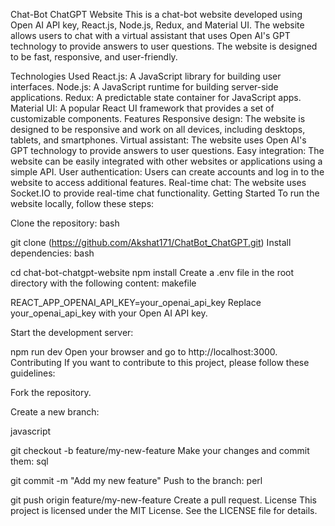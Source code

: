 Chat-Bot ChatGPT Website
This is a chat-bot website developed using Open AI API key, React.js, Node.js, Redux, and Material UI. The website allows users to chat with a virtual assistant that uses Open AI's GPT technology to provide answers to user questions. The website is designed to be fast, responsive, and user-friendly.

Technologies Used
React.js: A JavaScript library for building user interfaces.
Node.js: A JavaScript runtime for building server-side applications.
Redux: A predictable state container for JavaScript apps.
Material UI: A popular React UI framework that provides a set of customizable components.
Features
Responsive design: The website is designed to be responsive and work on all devices, including desktops, tablets, and smartphones.
Virtual assistant: The website uses Open AI's GPT technology to provide answers to user questions.
Easy integration: The website can be easily integrated with other websites or applications using a simple API.
User authentication: Users can create accounts and log in to the website to access additional features.
Real-time chat: The website uses Socket.IO to provide real-time chat functionality.
Getting Started
To run the website locally, follow these steps:

Clone the repository:
bash

git clone (https://github.com/Akshat171/ChatBot_ChatGPT.git)
Install dependencies:
bash

cd chat-bot-chatgpt-website
npm install
Create a .env file in the root directory with the following content:
makefile

REACT_APP_OPENAI_API_KEY=your_openai_api_key
Replace your_openai_api_key with your Open AI API key.

Start the development server:

npm run dev
Open your browser and go to http://localhost:3000.
Contributing
If you want to contribute to this project, please follow these guidelines:

Fork the repository.

Create a new branch:

javascript

git checkout -b feature/my-new-feature
Make your changes and commit them:
sql

git commit -m "Add my new feature"
Push to the branch:
perl

git push origin feature/my-new-feature
Create a pull request.
License
This project is licensed under the MIT License. See the LICENSE file for details.
